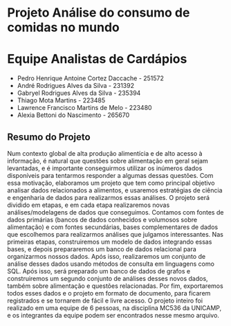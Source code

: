 # Projeto Análise do consumo de comidas no mundo

# Equipe Analistas de Cardápios
* Pedro Henrique Antoine Cortez Daccache - 251572
* André Rodrigues Alves da Silva - 231392
* Gabryel Rodrigues Alves da Silva - 235394
* Thiago Mota Martins - 223485
* Lawrence Francisco Martins de Melo - 223480
* Alexia Bettoni do Nascimento - 265670

## Resumo do Projeto
Num contexto global de alta produção alimentícia e de alto acesso à informação, é natural que questões sobre alimentação em geral sejam levantadas, e é importante conseguirmos utilizar os inúmeros dados disponíveis para tentarmos responder a algumas dessas questões. Com essa motivação, elaboramos um projeto que tem como principal objetivo analisar dados relacionados a alimentos, e usaremos estratégias de ciência e engenharia de dados para realizarmos essas análises.
O projeto será dividido em etapas, e em cada etapa realizaremos novas análises/modelagens de dados que conseguimos. Contamos com fontes de dados primárias (bancos de dados conhecidos e volumosos sobre alimentação) e com fontes secundárias, bases complementares de dados que escolhemos para realizarmos análises que julgamos interessantes. Nas primeiras etapas, construiremos um modelo de dados integrando essas bases, e depois prepararemos um banco de dados relacional para organizarmos nossos dados. Após isso, realizaremos um conjunto de análise desses dados usando métodos de consulta em linguagens como SQL.
Após isso, será preparado um banco de dados de grafos e construiremos um segundo conjunto de análises desses novos dados, também sobre alimentação e questões relacionadas. Por fim, exportaremos todos esses dados e o projeto em formato de documento, para ficarem registrados e se tornarem de fácil e livre acesso. O projeto inteiro foi realizado em uma equipe de 6 pessoas, na disciplina MC536 da UNICAMP, e os integrantes da equipe podem ser encontrados nesse mesmo arquivo.
